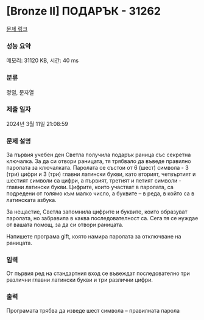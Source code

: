 # [Bronze II] ПОДАРЪК - 31262 

[문제 링크](https://www.acmicpc.net/problem/31262) 

### 성능 요약

메모리: 31120 KB, 시간: 40 ms

### 분류

정렬, 문자열

### 제출 일자

2024년 3월 11일 21:08:59

### 문제 설명

<p>За първия учебен ден Светла получила подарък раница със секретна ключалка. За да си отвори раницата, тя трябвало да въведе правилно паролата за ключалката. Паролата се състои от 6 (шест) символа - 3 (три) цифри и 3 (три) главни латински букви, като вторият, четвъртият и шестият символи са цифри, а първият, третият и петият символи - главни латински букви. Цифрите, които участват в паролата, са подредени от голямо към малко число, а буквите – в реда, в който са в латинската азбука.</p>

<p>За нещастие, Светла запомнила цифрите и буквите, които образуват паролата, но забравила в каква последователност са. Сега тя се нуждае от вашата помощ, за да си отвори раницата.</p>

<p>Напишете програма gift, която намира паролата за отключване на раницата.</p>

### 입력 

 <p>От първия ред на стандартния вход се въвеждат последователно три различни главни латински букви и три различни цифри.</p>

### 출력 

 <p>Програмата трябва да изведе шест символа – правилната парола</p>


